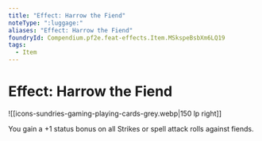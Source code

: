 ```yaml
---
title: "Effect: Harrow the Fiend"
noteType: ":luggage:"
aliases: "Effect: Harrow the Fiend"
foundryId: Compendium.pf2e.feat-effects.Item.MSkspeBsbXm6LQ19
tags:
  - Item
---
```


# Effect: Harrow the Fiend
![[icons-sundries-gaming-playing-cards-grey.webp|150 lp right]]

You gain a +1 status bonus on all Strikes or spell attack rolls against fiends.
